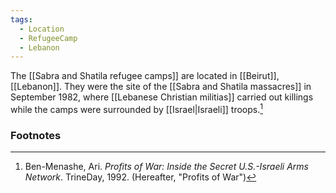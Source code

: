 ```yaml
---
tags:
  - Location
  - RefugeeCamp
  - Lebanon
---
```

The [[Sabra and Shatila refugee camps]] are located in [[Beirut]], [[Lebanon]]. They were the site of the [[Sabra and Shatila massacres]] in September 1982, where [[Lebanese Christian militias]] carried out killings while the camps were surrounded by [[Israel|Israeli]] troops.[^1]

### Footnotes
[^1]: Ben-Menashe, Ari. *Profits of War: Inside the Secret U.S.-Israeli Arms Network*. TrineDay, 1992. (Hereafter, "Profits of War")
